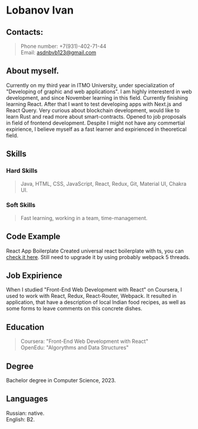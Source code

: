 # Lobanov Ivan
## Contacts:
> Phone number: +7(931)-402-71-44  
> Email: [asdnbvb123@gmail.com](asdnbvb123@gmail.com)
## About myself.
Currently on my third year in ITMO University, under specialization of "Developing of graphic and web applications". I am highly interesterd in web development, and since November learning in this field. Currently finishing learning React. After that I want to test developing apps with Next.js and React Query. Very curious about blockchain development, would like to learn Rust and read more about smart-contracts. Opened to job proposals in field of frontend development. Despite I might not have any commertial expirience, I believe myself as a fast learner and expirienced in theoretical field.
## Skills
### Hard Skills
> Java, HTML, CSS, JavaScript, React, Redux, Git, Material UI, Chakra UI.
### Soft Skills
>Fast learning, working in a team, time-management. 
## Code Example
React App Boilerplate 
Created universal react boilerplate with ts, you can [check it here](https://github.com/mamonten0k/react-bolierplate). Still need to upgrade it by using probably webpack 5 threads.
## Job Expirience 
When I studied "Front-End Web Development with React" on Coursera, I used to work with React, Redux, React-Router, Webpack. It resulted in application, that have a description of local Indian food recipes, as well as some forms to leave comments on this concrete dishes. 
## Education
> Coursera: "Front-End Web Development with React"  
> OpenEdu: "Algorythms and Data Structures"
## Degree
Bachelor degree in Computer Science, 2023.
## Languages
Russian: native.  
English: B2.
